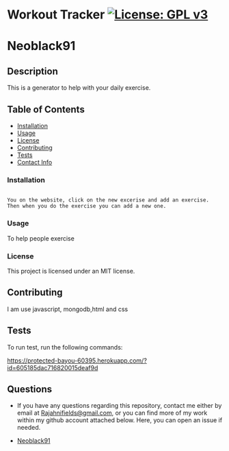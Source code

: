 # Workout Tracker [![License: GPL v3](https://img.shields.io/badge/License-GPL%20v3-blue.svg)](http://www.gnu.org/licenses/gpl-3.0)

# Neoblack91


## Description

This is a generator to help with your daily exercise.

## Table of Contents

* [Installation](#install)
* [Usage](#usage)
* [License](#license)
* [Contributing](#contributing)
* [Tests](#test)
* [Contact Info](#qContactInfo)

### Installation

```

You on the website, click on the new excerise and add an exercise. Then when you do the exercise you can add a new one.

```

### Usage

To help people exercise

### License

 This project is licensed under an MIT license.

## Contributing

I am use javascript, mongodb,html and css

## Tests

To run test, run the following commands:


 https://protected-bayou-60395.herokuapp.com/?id=605185dac716820015deaf9d

## Questions

* If you have any questions regarding this repository, contact me either by email at <Rajahnifields@gmail.com>, or you can find more of my work within my github account attached below. Here, you can open an issue if needed.

* [Neoblack91](https://github.com/Neoblack91)
